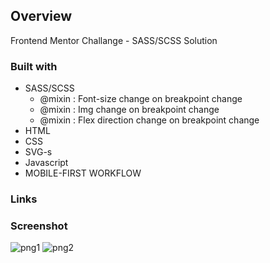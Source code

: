 ## Overview
Frontend Mentor Challange - SASS/SCSS Solution

### Built with

- SASS/SCSS
    - @mixin : Font-size change on breakpoint change
    - @mixin : Img change on breakpoint change
    - @mixin : Flex direction change on breakpoint change
- HTML
- CSS
- SVG-s
- Javascript
- MOBILE-FIRST WORKFLOW


### Links

### Screenshot
![png1](https://user-images.githubusercontent.com/121173949/234988975-e10a6454-96f7-47ed-88d6-b6a319d59605.png)
![png2](https://user-images.githubusercontent.com/121173949/234989023-3ef7ef10-2f5e-45f8-901f-a9aea0485d5f.png)

